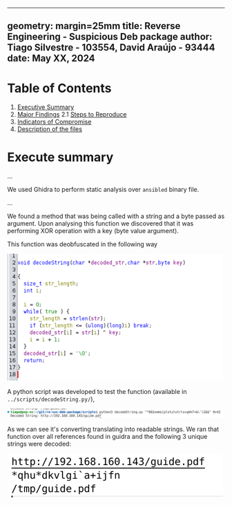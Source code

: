 <!--
 Copyright 2024 David Araújo
 
 Licensed under the Apache License, Version 2.0 (the "License");
 you may not use this file except in compliance with the License.
 You may obtain a copy of the License at
 
     https://www.apache.org/licenses/LICENSE-2.0
 
 Unless required by applicable law or agreed to in writing, software
 distributed under the License is distributed on an "AS IS" BASIS,
 WITHOUT WARRANTIES OR CONDITIONS OF ANY KIND, either express or implied.
 See the License for the specific language governing permissions and
 limitations under the License.
-->

---
geometry: margin=25mm
title: Reverse Engineering - Suspicious Deb package
author: Tiago Silvestre - 103554, David Araújo - 93444
date: May XX, 2024
---

# Table of Contents
1. [Executive Summary](#executive-summary)
2. [Major Findings](#major-findings)
2.1 [Steps to Reproduce](#steps-to-reproduce)
3. [Indicators of Compromise](#indicators-of-compromise)
4. [Description of the files](#description-of-the-files)


# Execute summary

...

We used Ghidra to perform static analysis over `ansibled` binary file.

...

We found a method that was being called with a string and a byte passed as argument. Upon analysing this function we discovered that it was performing XOR operation with a key (byte value argument).

This function was deobfuscated in the following way

<img src="./images/t_01_decoded_function.png" width="500">

A python script was developed to test the function (available in `../scripts/decodeString.py/`),

<img src="./images/t_02_test_function.png" width="500">

As we can see it's converting translating into readable strings.
We ran that function over all references found in guidra and the following 3 unique strings were decoded:

<img src="./images/t_03_strings.png" width="500">


